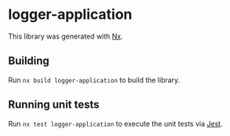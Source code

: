 # logger-application

This library was generated with [Nx](https://nx.dev).

## Building

Run `nx build logger-application` to build the library.

## Running unit tests

Run `nx test logger-application` to execute the unit tests via [Jest](https://jestjs.io).
